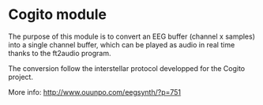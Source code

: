 Cogito module
=============

The purpose of this module is to convert an EEG buffer (channel x samples) into a single channel buffer, which can be played as audio in real time thanks to the ft2audio program.

The conversion follow the interstellar protocol developped for the Cogito project.

More info: http://www.ouunpo.com/eegsynth/?p=751
